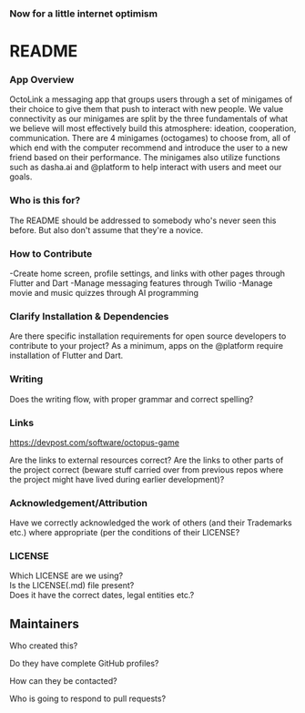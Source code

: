 ### Now for a little internet optimism

# README

### App Overview
OctoLink a messaging app that groups users through a set of minigames of their choice to give them that push to interact with new people. We value connectivity as our minigames are split by the three fundamentals of what we believe will most effectively build this atmosphere: ideation, cooperation, communication. There are 4 minigames (octogames) to choose from, all of which end with the computer recommend and introduce the user to a new friend based on their performance. The minigames also utilize functions such as dasha.ai and @platform to help interact with users and meet our goals.

### Who is this for?
The README should be addressed to somebody who's never seen this before.
But also don't assume that they're a novice.

### How to Contribute
-Create home screen, profile settings, and links with other pages through Flutter and Dart 
-Manage messaging features through Twilio
-Manage movie and music quizzes through AI programming

### Clarify Installation & Dependencies
Are there specific installation requirements for open source developers to contribute to your project? As a minimum, apps on the @platform require installation of Flutter and Dart. 

### Writing

Does the writing flow, with proper grammar and correct spelling?

### Links

https://devpost.com/software/octopus-game

Are the links to external resources correct?
Are the links to other parts of the project correct
(beware stuff carried over from previous repos where the
project might have lived during earlier development)?


### Acknowledgement/Attribution

Have we correctly acknowledged the work of others (and their Trademarks etc.)
where appropriate (per the conditions of their LICENSE?

### LICENSE

Which LICENSE are we using?  
Is the LICENSE(.md) file present?  
Does it have the correct dates, legal entities etc.?

## Maintainers

Who created this?  

Do they have complete GitHub profiles?  

How can they be contacted?  

Who is going to respond to pull requests?  
